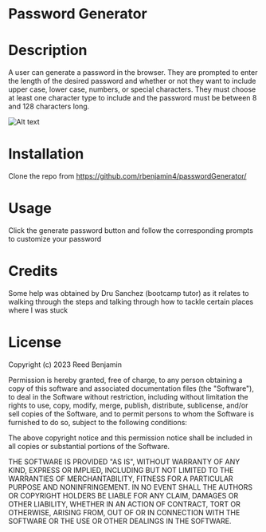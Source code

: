 # Password Generator


# Description

A user can generate a password in the browser. They are prompted to enter the length of the desired password and whether or not they want to include upper case, lower case, numbers, or special characters. They must choose at least one character type to include and the password must be between 8 and 128 characters long.

![Alt text](images/passwordGenerator.png.jpg?raw=true "Functional Password Generator in-browser")

# Installation

Clone the repo from https://github.com/rbenjamin4/passwordGenerator/

# Usage

Click the generate password button and follow the corresponding prompts to customize your password

# Credits
Some help was obtained by Dru Sanchez (bootcamp tutor) as it relates to walking through the steps and talking through how to tackle certain places where I was stuck

# License
Copyright (c) 2023 Reed Benjamin

Permission is hereby granted, free of charge, to any person obtaining
a copy of this software and associated documentation files (the
"Software"), to deal in the Software without restriction, including
without limitation the rights to use, copy, modify, merge, publish,
distribute, sublicense, and/or sell copies of the Software, and to
permit persons to whom the Software is furnished to do so, subject to
the following conditions:

The above copyright notice and this permission notice shall be
included in all copies or substantial portions of the Software.

THE SOFTWARE IS PROVIDED "AS IS", WITHOUT WARRANTY OF ANY KIND,
EXPRESS OR IMPLIED, INCLUDING BUT NOT LIMITED TO THE WARRANTIES OF
MERCHANTABILITY, FITNESS FOR A PARTICULAR PURPOSE AND
NONINFRINGEMENT. IN NO EVENT SHALL THE AUTHORS OR COPYRIGHT HOLDERS BE
LIABLE FOR ANY CLAIM, DAMAGES OR OTHER LIABILITY, WHETHER IN AN ACTION
OF CONTRACT, TORT OR OTHERWISE, ARISING FROM, OUT OF OR IN CONNECTION
WITH THE SOFTWARE OR THE USE OR OTHER DEALINGS IN THE SOFTWARE.